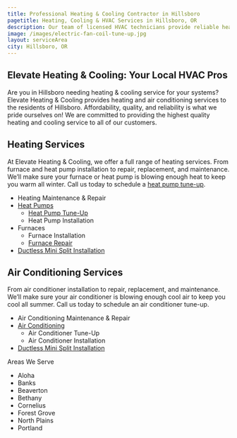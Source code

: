 ```yaml
---
title: Professional Heating & Cooling Contractor in Hillsboro
pagetitle: Heating, Cooling & HVAC Services in Hillsboro, OR
description: Our team of licensed HVAC technicians provide reliable heating and air conditioning services Hillsboro, OR.
image: /images/electric-fan-coil-tune-up.jpg
layout: serviceArea
city: Hillsboro, OR
---
```


## Elevate Heating & Cooling: Your Local HVAC Pros

Are you in Hillsboro needing heating & cooling service for your systems? Elevate Heating & Cooling provides heating and air conditioning services to the residents of Hillsboro. Affordability, quality, and reliability is what we pride ourselves on! We are committed to providing the highest quality heating and cooling service to all of our customers.

## Heating Services

At Elevate Heating & Cooling, we offer a full range of heating services. From furnace and heat pump installation to repair, replacement, and maintenance. We’ll make sure your furnace or heat pump is blowing enough heat to keep you warm all winter. Call us today to schedule a [heat pump tune-up](../../heat-pump-tune-up).

- Heating Maintenance & Repair
- [Heat Pumps](../../heat-pumps/)
	- [Heat Pump Tune-Up](../../heat-pump-tune-up/)
	- Heat Pump Installation
- Furnaces
	- Furnace Installation
	- [Furnace Repair](../../hillsboro-furnace-repair/)
- [Ductless Mini Split Installation](../../ductless-mini-split-installations/)

## Air Conditioning Services

From air conditioner installation to repair, replacement, and maintenance. We’ll make sure your air conditioner is blowing enough cool air to keep you cool all summer. Call us today to schedule an air conditioner tune-up.

- Air Conditioning Maintenance & Repair
- [Air Conditioning](../../air-conditioning/)
	- Air Conditioner Tune-Up
	- Air Conditioner Installation
- [Ductless Mini Split Installation](../../ductless-mini-split-installations/)

Areas We Serve

- Aloha
- Banks
- Beaverton
- Bethany
- Cornelius
- Forest Grove
- North Plains
- Portland